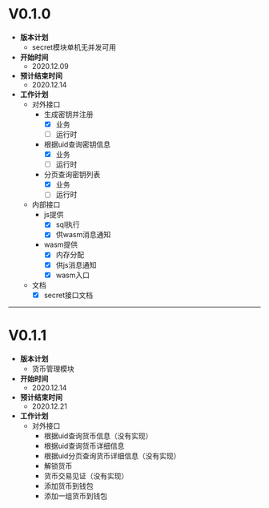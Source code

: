 # V0.1.0

* **版本计划**
    * secret模块单机无并发可用
* **开始时间**
    * 2020.12.09
* **预计结束时间**
    * 2020.12.14
* **工作计划**
    * 对外接口
        * 生成密钥并注册
          * [x] 业务
          * [ ] 运行时
        * 根据uid查询密钥信息
          * [x] 业务
          * [ ] 运行时
        * 分页查询密钥列表
          * [x] 业务
          * [ ] 运行时
    * 内部接口
        * js提供
            * [x] sql执行
            * [x] 供wasm消息通知
        * wasm提供
            * [x] 内存分配
            * [x] 供js消息通知
            * [x] wasm入口
    * 文档
        * [x] secret接口文档
***

# V0.1.1

* **版本计划**
    * 货币管理模块
* **开始时间**
    * 2020.12.14
* **预计结束时间**
    * 2020.12.21
* **工作计划**
  * 对外接口
    * 根据uid查询货币信息（没有实现）
    * 根据uid查询货币详细信息
    * 根据uid分页查询货币详细信息（没有实现）
    * 解锁货币
    * 货币交易见证（没有实现）
    * 添加货币到钱包
    * 添加一组货币到钱包